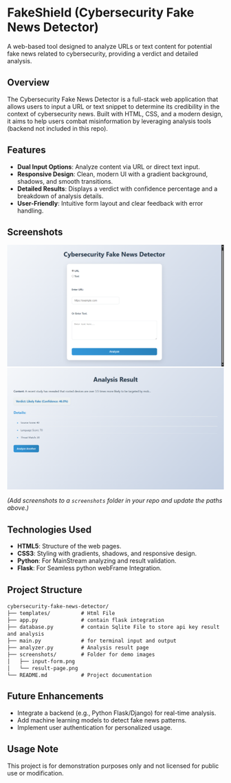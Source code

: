 # FakeShield (Cybersecurity Fake News Detector)

A web-based tool designed to analyze URLs or text content for potential fake news related to cybersecurity, providing a verdict and detailed analysis.

## Overview

The Cybersecurity Fake News Detector is a full-stack web application that allows users to input a URL or text snippet to determine its credibility in the context of cybersecurity news. Built with HTML, CSS, and a modern design, it aims to help users combat misinformation by leveraging analysis tools (backend not included in this repo).

## Features

- **Dual Input Options**: Analyze content via URL or direct text input.
- **Responsive Design**: Clean, modern UI with a gradient background, shadows, and smooth transitions.
- **Detailed Results**: Displays a verdict with confidence percentage and a breakdown of analysis details.
- **User-Friendly**: Intuitive form layout and clear feedback with error handling.

## Screenshots

![Input Form](https://github.com/sambit410/FakeShield/blob/main/Screenshot%202025-03-30%20095759.png)
![Analysis Result](https://github.com/sambit410/FakeShield/blob/main/Screenshot%202025-03-30%20100039.png)

*(Add screenshots to a `screenshots` folder in your repo and update the paths above.)*

## Technologies Used

- **HTML5**: Structure of the web pages.
- **CSS3**: Styling with gradients, shadows, and responsive design.
- **Python**: For MainStream analyzing and result validation.
- **Flask**: For Seamless python webFrame Integration.

## Project Structure

```
cybersecurity-fake-news-detector/
├── templates/          # Html File
├── app.py              # contain flask integration
├── database.py         # contain Sqlite File to store api key result and analysis
├── main.py             # for terminal input and output
├── analyzer.py         # Analysis result page
├── screenshots/        # Folder for demo images
│   ├── input-form.png
│   └── result-page.png
└── README.md           # Project documentation
```

## Future Enhancements

- Integrate a backend (e.g., Python Flask/Django) for real-time analysis.
- Add machine learning models to detect fake news patterns.
- Implement user authentication for personalized usage.


## Usage Note
This project is for demonstration purposes only and not licensed for public use or modification.

